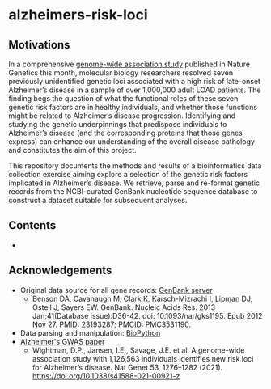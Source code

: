 # alzheimers-risk-loci
## Motivations

In a comprehensive [genome-wide association study](https://doi.org/10.1038/s41588-021-00921-z) published in Nature Genetics this month, molecular biology researchers resolved seven previously unidentified genetic loci associated with a high risk of late-onset Alzheimer’s disease in a sample of over 1,000,000 adult LOAD patients. The finding begs the question of what the functional roles of these seven genetic risk factors are in healthy individuals, and whether those functions might be related to Alzheimer’s disease progression. Identifying and studying the genetic underpinnings that predispose individuals to Alzheimer’s disease (and the corresponding proteins that those genes express) can enhance our understanding of the overall disease pathology and constitutes the aim of this project. 

This repository documents the methods and results of a bioinformatics data collection exercise aiming explore a selection of the genetic risk factors implicated in Alzheimer’s disease. We retrieve, parse and re-format genetic records from the NCBI-curated GenBank nucleotide sequence database to construct a dataset suitable for subsequent analyses. 

## Contents
* 
## Acknowledgements
* Original data source for all gene records: [GenBank server](https://www.ncbi.nlm.nih.gov/nuccore/)
  *  Benson DA, Cavanaugh M, Clark K, Karsch-Mizrachi I, Lipman DJ, Ostell J, Sayers EW. GenBank. Nucleic Acids Res. 2013 Jan;41(Database issue):D36-42. doi: 10.1093/nar/gks1195. Epub 2012 Nov 27. PMID: 23193287; PMCID: PMC3531190.
* Data parsing and manipulation: [BioPython](https://biopython.org/docs/1.75/api/index.html) 
* [Alzheimer's GWAS paper](https://doi.org/10.1038/s41588-021-00921-z)
  * Wightman, D.P., Jansen, I.E., Savage, J.E. et al. A genome-wide association study with 1,126,563 individuals identifies new risk loci for Alzheimer’s disease. Nat Genet 53, 1276–1282 (2021). https://doi.org/10.1038/s41588-021-00921-z

